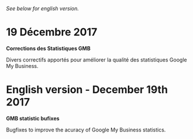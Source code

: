 *See below for english version.*

19 Décembre 2017
===

**Corrections des Statistiques GMB**

Divers correctifs apportés pour améliorer la qualité des statistiques Google My Business.


English version - December 19th 2017
===

**GMB statistic bufixes**

Bugfixes to improve the acuracy of Google My Business statistics.
